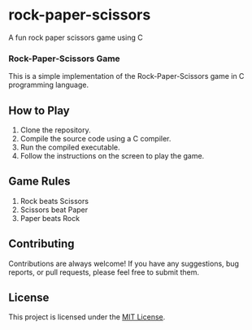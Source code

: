 # rock-paper-scissors
A fun rock paper scissors game using C

### Rock-Paper-Scissors Game
This is a simple implementation of the Rock-Paper-Scissors game in C programming language.

## How to Play
1. Clone the repository.
2. Compile the source code using a C compiler.
3. Run the compiled executable.
4. Follow the instructions on the screen to play the game.

## Game Rules
1. Rock beats Scissors
2. Scissors beat Paper
3. Paper beats Rock

## Contributing
Contributions are always welcome! If you have any suggestions, bug reports, or pull requests, please feel free to submit them.

## License
This project is licensed under the [MIT License](https://github.com/nwhator/rock-paper-scissors/blob/main/LICENSE).